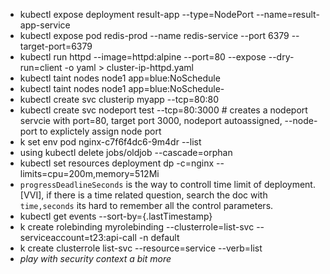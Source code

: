- kubectl expose deployment result-app --type=NodePort --name=result-app-service
- kubectl expose pod redis-prod --name redis-service --port 6379 --target-port=6379
- kubectl run httpd --image=httpd:alpine --port=80 --expose --dry-run=client -o yaml > cluster-ip-httpd.yaml
- kubectl taint nodes node1 app=blue:NoSchedule
- kubectl taint nodes node1 app=blue:NoSchedule-
- kubectl create svc clusterip myapp --tcp=80:80
- kubectl create svc nodeport test --tcp=80:3000 # creates a nodeport servcie with port=80, target port 3000, nodeport autoassigned, --node-port to explictely assign node port
- k set env pod nginx-c7f6f4dc6-9m4dr  --list
- using kubectl delete jobs/oldjob --cascade=orphan
- kubectl set resources deployment dp -c=nginx --limits=cpu=200m,memory=512Mi
- `progressDeadlineSeconds` is the way to controll time limit of deployment. [VVI], if there is a time related question, search the doc with `time,seconds` its hard to remember all the control parameters.
- kubectl get events --sort-by={.lastTimestamp}
- k create rolebinding myrolebinding --clusterrole=list-svc --serviceaccount=t23:api-call -n default
- k create clusterrole list-svc --resource=service --verb=list
- *play with security context a bit more*
